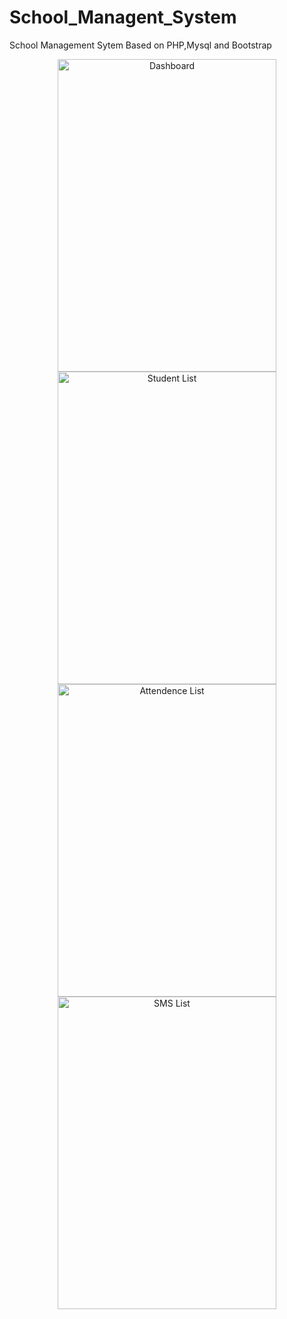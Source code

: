 # School_Managent_System
School Management Sytem Based on PHP,Mysql and Bootstrap
<p align="center">
  <img src="https://raw.githubusercontent.com/wekex35/School_Managent_System/master/images/Dashboard.png" width="350" height="500" title="Dashboard">
   <img src="https://raw.githubusercontent.com/wekex35/School_Managent_System/master/images/StudentList.png" width="350" height="500" title="Student List">
  <img src="https://raw.githubusercontent.com/wekex35/School_Managent_System/master/images/Attendence%20List.png" width="350" height="500" title="Attendence List">
   <img src="https://raw.githubusercontent.com/wekex35/School_Managent_System/master/images/SMSList.png" width="350" height="500" title="SMS List"> 
   
</p>

